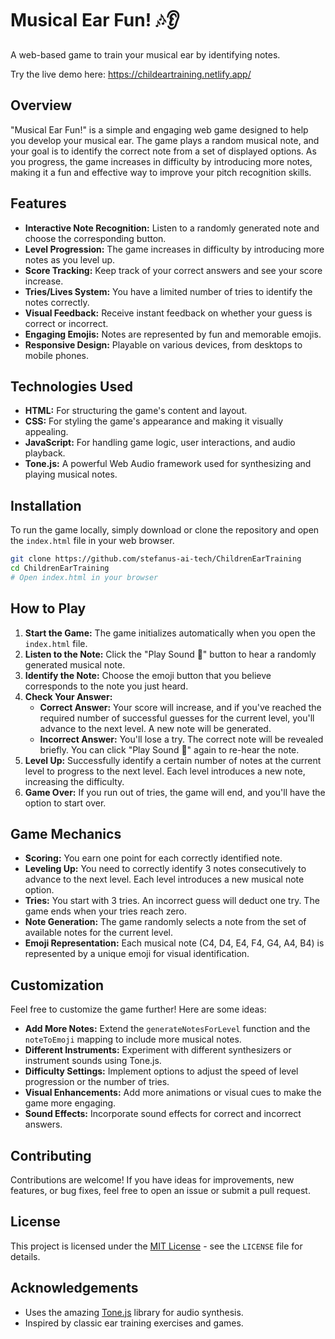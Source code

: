 
# Musical Ear Fun! 🎶👂

A web-based game to train your musical ear by identifying notes.

Try the live demo here: https://childeartraining.netlify.app/

## Overview

"Musical Ear Fun!" is a simple and engaging web game designed to help you develop your musical ear. The game plays a random musical note, and your goal is to identify the correct note from a set of displayed options. As you progress, the game increases in difficulty by introducing more notes, making it a fun and effective way to improve your pitch recognition skills.

## Features

*   **Interactive Note Recognition:** Listen to a randomly generated note and choose the corresponding button.
*   **Level Progression:** The game increases in difficulty by introducing more notes as you level up.
*   **Score Tracking:** Keep track of your correct answers and see your score increase.
*   **Tries/Lives System:** You have a limited number of tries to identify the notes correctly.
*   **Visual Feedback:** Receive instant feedback on whether your guess is correct or incorrect.
*   **Engaging Emojis:** Notes are represented by fun and memorable emojis.
*   **Responsive Design:** Playable on various devices, from desktops to mobile phones.

## Technologies Used

*   **HTML:** For structuring the game's content and layout.
*   **CSS:** For styling the game's appearance and making it visually appealing.
*   **JavaScript:** For handling game logic, user interactions, and audio playback.
*   **Tone.js:** A powerful Web Audio framework used for synthesizing and playing musical notes.

## Installation

To run the game locally, simply download or clone the repository and open the `index.html` file in your web browser.

```bash
git clone https://github.com/stefanus-ai-tech/ChildrenEarTraining
cd ChildrenEarTraining
# Open index.html in your browser
```

## How to Play

1. **Start the Game:** The game initializes automatically when you open the `index.html` file.
2. **Listen to the Note:** Click the "Play Sound 🎵" button to hear a randomly generated musical note.
3. **Identify the Note:**  Choose the emoji button that you believe corresponds to the note you just heard.
4. **Check Your Answer:**
    *   **Correct Answer:** Your score will increase, and if you've reached the required number of successful guesses for the current level, you'll advance to the next level. A new note will be generated.
    *   **Incorrect Answer:** You'll lose a try. The correct note will be revealed briefly. You can click "Play Sound 🎵" again to re-hear the note.
5. **Level Up:** Successfully identify a certain number of notes at the current level to progress to the next level. Each level introduces a new note, increasing the difficulty.
6. **Game Over:** If you run out of tries, the game will end, and you'll have the option to start over.

## Game Mechanics

*   **Scoring:** You earn one point for each correctly identified note.
*   **Leveling Up:** You need to correctly identify 3 notes consecutively to advance to the next level. Each level introduces a new musical note option.
*   **Tries:** You start with 3 tries. An incorrect guess will deduct one try. The game ends when your tries reach zero.
*   **Note Generation:** The game randomly selects a note from the set of available notes for the current level.
*   **Emoji Representation:** Each musical note (C4, D4, E4, F4, G4, A4, B4) is represented by a unique emoji for visual identification.

## Customization

Feel free to customize the game further! Here are some ideas:

*   **Add More Notes:** Extend the `generateNotesForLevel` function and the `noteToEmoji` mapping to include more musical notes.
*   **Different Instruments:** Experiment with different synthesizers or instrument sounds using Tone.js.
*   **Difficulty Settings:** Implement options to adjust the speed of level progression or the number of tries.
*   **Visual Enhancements:** Add more animations or visual cues to make the game more engaging.
*   **Sound Effects:** Incorporate sound effects for correct and incorrect answers.

## Contributing

Contributions are welcome! If you have ideas for improvements, new features, or bug fixes, feel free to open an issue or submit a pull request.

## License

This project is licensed under the [MIT License](LICENSE) - see the `LICENSE` file for details.

## Acknowledgements

*   Uses the amazing [Tone.js](https://tonejs.github.io/) library for audio synthesis.
*   Inspired by classic ear training exercises and games.
